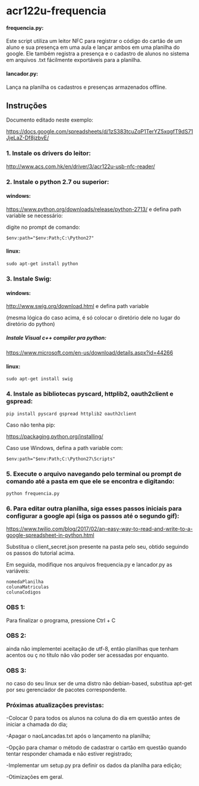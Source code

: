 # acr122u-frequencia

#### frequencia.py:
Este script utiliza um leitor NFC para registrar o código do cartão de um aluno e sua presença em uma aula e lançar ambos em uma planilha do google. Ele também registra a presença e o cadastro de alunos no sistema em arquivos .txt fácilmente exportáveis para a planilha.

#### lancador.py:
Lança na planilha os cadastros e presenças armazenados offline.


## Instruções ##

Documento editado neste exemplo:

https://docs.google.com/spreadsheets/d/1zS383tcuZqP1TerYZ5xqgfT9dS71JjeLaZ-Df8jzbvE/

### 1. Instale os drivers do leitor:

http://www.acs.com.hk/en/driver/3/acr122u-usb-nfc-reader/

### 2. Instale o python 2.7 ou superior:

#### windows:

https://www.python.org/downloads/release/python-2713/
 e defina path variable se necessário:

digite no prompt de comando: 

```
$env:path="$env:Path;C:\Python27"
```

#### linux:
```
sudo apt-get install python
```

### 3. Instale Swig:

#### windows: 

http://www.swig.org/download.html e defina path variable

(mesma lógica do caso acima, é só colocar o diretório dele no lugar do diretório do python)

##### Instale Visual c++ compiler pra python: 

https://www.microsoft.com/en-us/download/details.aspx?id=44266

#### linux:
```
sudo apt-get install swig
```

### 4. Instale as bibliotecas pyscard, httplib2, oauth2client e gspread:
  ```  
  pip install pyscard gspread httplib2 oauth2client
  ```
  Caso não tenha pip:
  
  https://packaging.python.org/installing/
  
  Caso use Windows, defina a path variable com:

```
$env:path="$env:Path;C:\Python27\Scripts"
```
### 5. Execute o arquivo navegando pelo terminal ou prompt de comando até a pasta em que ele se encontra e digitando:

  ```
  python frequencia.py
  ```
  
### 6. Para editar outra planilha, siga esses passos iniciais para configurar a google api (siga os passos até o segundo gif):
https://www.twilio.com/blog/2017/02/an-easy-way-to-read-and-write-to-a-google-spreadsheet-in-python.html

Substitua o client_secret.json presente na pasta pelo seu, obtido seguindo os passos do tutorial acima.

Em seguida, modifique nos arquivos frequencia.py e lancador.py as variáveis:

```
nomedaPlanilha
colunaMatriculas
colunaCodigos
```

### OBS 1: 
Para finalizar o programa, pressione Ctrl + C

### OBS 2:
ainda não implementei aceitação de utf-8, então planilhas que tenham acentos ou ç no título não vão poder ser acessadas por enquanto.

### OBS 3:
no caso do seu linux ser de uma distro não debian-based, substitua apt-get por seu gerenciador de pacotes correspondente.

### Próximas atualizações previstas:

 -Colocar 0 para todos os alunos na coluna do dia em questão antes de iniciar a chamada do dia;
 
 -Apagar o naoLancadas.txt após o lançamento na planilha;
 
 -Opção para chamar o método de cadastrar o cartão em questão quando tentar responder chamada e não estiver registrado;
 
 -Implementar um setup.py pra definir os dados da planilha para edição;
 
 -Otimizações em geral.
 
